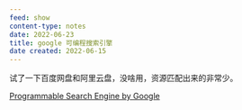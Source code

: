 ```yaml
---
feed: show
content-type: notes
date: 2022-06-23
title: google 可编程搜索引擎
date created: 2022-06-15
---
```

试了一下百度网盘和阿里云盘，没啥用，资源匹配出来的非常少。

[Programmable Search Engine by Google](https://cse.google.com/cse/)
